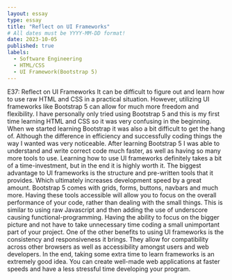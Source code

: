 ```yaml
---
layout: essay
type: essay
title: "Reflect on UI Frameworks"
# All dates must be YYYY-MM-DD format!
date: 2023-10-05
published: true
labels:
  - Software Engineering
  - HTML/CSS
  - UI Framework(Bootstrap 5)
---
```




E37: Reflect on UI Frameworks
It can be difficult to figure out and learn how to use raw HTML and CSS in a practical situation. However, utilizing UI frameworks like Bootstrap 5 can allow for much more freedom and flexibility.  I have personally only tried using Bootstrap 5 and this is my first time learning HTML and CSS so it was very confusing in the beginning. When we started learning Bootstrap it was also a bit difficult to get the hang of. Although the difference in efficiency and successfully coding things the way I wanted was very noticeable. After learning Bootstrap 5 I was able to understand and write correct code much faster, as well as having so many more tools to use. Learning how to use UI frameworks definitely takes a bit of a time-investment, but in the end it is highly worth it.
The biggest advantage to UI frameworks is the structure and pre-written tools that it provides. Which ultimately increases development speed by a great amount. Bootstrap 5 comes with grids, forms, buttons, navbars and much more. Having these tools accessible will allow you to focus on the overall performance of your code, rather than dealing with the small things. This is similar to using raw Javascript and then adding the use of underscore causing functional-programming. Having the ability to focus on the bigger picture and not have to take unnecessary time coding a small unimportant part of your project.
One of the other benefits to using UI frameworks is the consistency and responsiveness it brings. They allow for compatibility across other browsers as well as accessibility amongst users and web developers. In the end, taking some extra time to learn frameworks is an extremely good idea. You can create well-made web applications at faster speeds and have a less stressful time developing your program.
